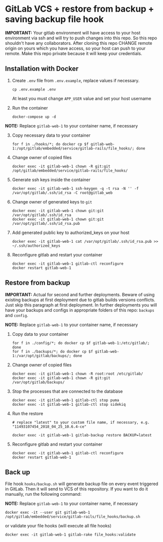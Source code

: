 # GitLab VCS + restore from backup + saving backup file hook

**IMPORTANT:**
Your gitlab environment will have access to your host environment via ssh and will try to push changes into this repo. So this repo shouldn't have any collaborators. After cloning this repo CHANGE remote origin on yours which you have access, so your host can push to your remote. Make this repo private because it will keep your credentials.

## Installation with Docker

1. Create `.env` file from `.env.example`, replace values if necessary.
   ```shell
   cp .env.example .env
   ```
   At least you must change `APP_USER` value and set your host username

2. Run the container
   ```shell
   docker-compose up -d
   ```

**NOTE:**
Replace `gitlab-web-1` to your container name, if necessary

3. Copy necessary data to your container
   ```shell
   for f in ./hooks/*; do docker cp $f gitlab-web-1:/opt/gitlab/embedded/service/gitlab-rails/file_hooks/; done
   ```

4. Change owner of copied files
   ```shell
   docker exec -it gitlab-web-1 chown -R git:git /opt/gitlab/embedded/service/gitlab-rails/file_hooks/
   ```

5. Generate ssh keys inside the container
   ```shell
   docker exec -it gitlab-web-1 ssh-keygen -q -t rsa -N '' -f /var/opt/gitlab/.ssh/id_rsa -C root@gitlab_web
   ```

6. Change owner of generated keys to `git`
   ```shell
   docker exec -it gitlab-web-1 chown git:git /var/opt/gitlab/.ssh/id_rsa
   docker exec -it gitlab-web-1 chown git:git /var/opt/gitlab/.ssh/id_rsa.pub
   ```
7. Add generated public key to authorized_keys on your host
   ```shell
   docker exec -it gitlab-web-1 cat /var/opt/gitlab/.ssh/id_rsa.pub >> ~/.ssh/authorized_keys
   ```

8. Reconfigure gitlab and restart your container

   ```shell
   docker exec -it gitlab-web-1 gitlab-ctl reconfigure
   docker restart gitlab-web-1
   ```

## Restore from backup

**IMPORTANT:**
Actual for second and further deployments. Beware of using existing backups at first deployment due to gitlab builds versions conflicts. Just skip this paragraph at first deployment. In further deployments you will have your backups and configs in appropriate folders of this repo: `backups` and `config`.

**NOTE:**
Replace `gitlab-web-1` to your container name, if necessary

1. Copy data to your container
   ```shell
   for f in ./config/*; do docker cp $f gitlab-web-1:/etc/gitlab/; done
   for f in ./backups/*; do docker cp $f gitlab-web-1:/var/opt/gitlab/backups/; done
   ```

2. Change owner of copied files
   ```shell
   docker exec -it gitlab-web-1 chown -R root:root /etc/gitlab/
   docker exec -it gitlab-web-1 chown -R git:git /var/opt/gitlab/backups/
   ```

3. Stop the processes that are connected to the database
   ```shell
   docker exec -it gitlab-web-1 gitlab-ctl stop puma
   docker exec -it gitlab-web-1 gitlab-ctl stop sidekiq
   ```

4. Run the restore
   ```shell
   # replace "latest" to your custom file name, if necessary, e.g. "11493107454_2018_04_25_10.6.4-ce"
   
   docker exec -it gitlab-web-1 gitlab-backup restore BACKUP=latest
   ```

5. Reconfigure gitlab and restart your container

   ```shell
   docker exec -it gitlab-web-1 gitlab-ctl reconfigure
   docker restart gitlab-web-1
   ```

## Back up

File hook `hooks/backup.sh` will generate backup file on every event triggered in GitLab. Then it will send to VCS of this repository. If you want to do it manually, run the following command:

**NOTE:**
Replace `gitlab-web-1` to your container name, if necessary
```shell
docker exec -it --user git gitlab-web-1 /opt/gitlab/embedded/service/gitlab-rails/file_hooks/backup.sh
```
or validate your file hooks (will execute all file hooks)

```shell
docker exec -it gitlab-web-1 gitlab-rake file_hooks:validate
```
